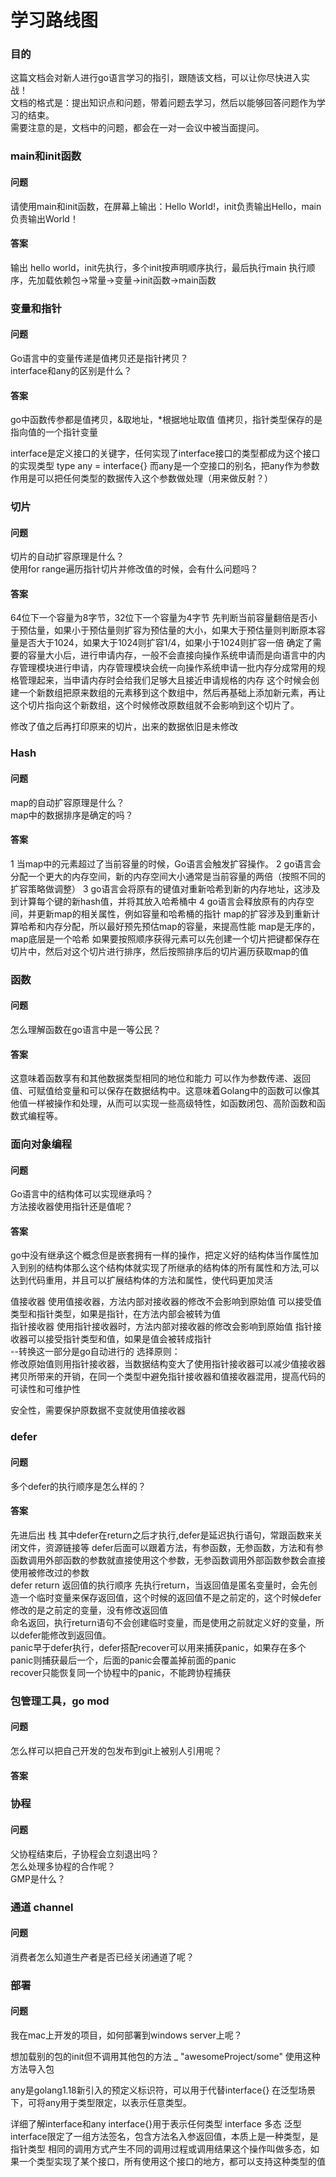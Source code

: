 # 学习路线图

### 目的
这篇文档会对新人进行go语言学习的指引，跟随该文档，可以让你尽快进入实战！<br>
文档的格式是：提出知识点和问题，带着问题去学习，然后以能够回答问题作为学习的结束。<br>
需要注意的是，文档中的问题，都会在一对一会议中被当面提问。


### main和init函数
#### 问题
请使用main和init函数，在屏幕上输出：Hello World!，init负责输出Hello，main负责输出World！
#### 答案
输出 hello world，init先执行，多个init按声明顺序执行，最后执行main
执行顺序，先加载依赖包->常量->变量->init函数->main函数
### 变量和指针
#### 问题
Go语言中的变量传递是值拷贝还是指针拷贝？<br>
interface和any的区别是什么？
#### 答案
go中函数传参都是值拷贝，&取地址，*根据地址取值
值拷贝，指针类型保存的是指向值的一个指针变量

interface是定义接口的关键字，任何实现了interface接口的类型都成为这个接口的实现类型
type any = interface{}
而any是一个空接口的别名，把any作为参数作用是可以把任何类型的数据传入这个参数做处理（用来做反射？）


### 切片
#### 问题
切片的自动扩容原理是什么？<br>
使用for range遍历指针切片并修改值的时候，会有什么问题吗？
#### 答案
64位下一个容量为8字节，32位下一个容量为4字节
先判断当前容量翻倍是否小于预估量，如果小于预估量则扩容为预估量的大小，如果大于预估量则判断原本容量是否大于1024，如果大于1024则扩容1/4，如果小于1024则扩容一倍
确定了需要的容量大小后，进行申请内存，一般不会直接向操作系统申请而是向语言中的内存管理模块进行申请，内存管理模块会统一向操作系统申请一批内存分成常用的规格管理起来，当申请内存时会给我们足够大且接近申请规格的内存
这个时候会创建一个新数组把原来数组的元素移到这个数组中，然后再基础上添加新元素，再让这个切片指向这个新数组，这个时候修改原数组就不会影响到这个切片了。

修改了值之后再打印原来的切片，出来的数据依旧是未修改
### Hash
#### 问题
map的自动扩容原理是什么？<br>
map中的数据排序是确定的吗？
#### 答案
1 当map中的元素超过了当前容量的时候，Go语言会触发扩容操作。
2 go语言会分配一个更大的内存空间，新的内存空间大小通常是当前容量的两倍（按照不同的扩容策略做调整）
3 go语言会将原有的键值对重新哈希到新的内存地址，这涉及到计算每个键的新hash值，并将其放入哈希桶中
4 go语言会释放原有的内存空间，并更新map的相关属性，例如容量和哈希桶的指针
map的扩容涉及到重新计算哈希和内存分配，所以最好预先预估map的容量，来提高性能
map是无序的，map底层是一个哈希
如果要按照顺序获得元素可以先创建一个切片把键都保存在切片中，然后对这个切片进行排序，然后按照排序后的切片遍历获取map的值
### 函数
#### 问题
怎么理解函数在go语言中是一等公民？
#### 答案
这意味着函数享有和其他数据类型相同的地位和能力
可以作为参数传递、返回值、可赋值给变量和可以保存在数据结构中。这意味着Golang中的函数可以像其他值一样被操作和处理，从而可以实现一些高级特性，如函数闭包、高阶函数和函数式编程等。
### 面向对象编程
#### 问题
Go语言中的结构体可以实现继承吗？<br>
方法接收器使用指针还是值呢？
#### 答案
go中没有继承这个概念但是嵌套拥有一样的操作，把定义好的结构体当作属性加入到别的结构体那么这个结构体就实现了所继承的结构体的所有属性和方法,可以达到代码重用，并且可以扩展结构体的方法和属性，使代码更加灵活

值接收器
使用值接收器，方法内部对接收器的修改不会影响到原始值
可以接受值类型和指针类型，如果是指针，在方法内部会被转为值<br>
指针接收器
使用指针接收器时，方法内部对接收器的修改会影响到原始值
指针接收器可以接受指针类型和值，如果是值会被转成指针<br>
--转换这一部分是go自动进行的
选择原则：<br>
修改原始值则用指针接收器，当数据结构变大了使用指针接收器可以减少值接收器拷贝所带来的开销，在同一个类型中避免指针接收器和值接收器混用，提高代码的可读性和可维护性

安全性，需要保护原数据不变就使用值接收器

### defer
#### 问题
多个defer的执行顺序是怎么样的？
#### 答案
先进后出 栈
其中defer在return之后才执行,defer是延迟执行语句，常跟函数来关闭文件，资源链接等
defer后面可以跟着方法，有参函数，无参函数，方法和有参函数调用外部函数的参数就直接使用这个参数，无参函数调用外部函数参数会直接使用被修改过的参数 \
defer return 返回值的执行顺序
先执行return，当返回值是匿名变量时，会先创造一个临时变量来保存返回值，这个时候的返回值不是之前定的，这个时候defer修改的是之前定的变量，没有修改返回值 \
命名返回，执行return语句不会创建临时变量，而是使用之前就定义好的变量，所以defer能修改到返回值。 \
panic早于defer执行，defer搭配recover可以用来捕获panic，如果存在多个panic则捕获最后一个，后面的panic会覆盖掉前面的panic \
recover只能恢复同一个协程中的panic，不能跨协程捕获

### 包管理工具，go mod
#### 问题
怎么样可以把自己开发的包发布到git上被别人引用呢？
#### 答案

### 协程
#### 问题
父协程结束后，子协程会立刻退出吗？<br>
怎么处理多协程的合作呢？<br>
GMP是什么？

### 通道 channel
#### 问题
消费者怎么知道生产者是否已经关闭通道了呢？

### 部署
#### 问题
我在mac上开发的项目，如何部署到windows server上呢？



想加载别的包的init但不调用其他包的方法
_ "awesomeProject/some" 使用这种方法导入包

any是golang1.18新引入的预定义标识符，可以用于代替interface{}
在泛型场景下，可将any用于类型限定，以表示任意类型。

详细了解interface和any
interface{}用于表示任何类型
interface 多态 泛型 
interface限定了一组方法签名，包含方法名入参返回值，本质上是一种类型，是指针类型
相同的调用方式产生不同的调用过程或调用结果这个操作叫做多态，如果一个类型实现了某个接口，所有使用这个接口的地方，都可以支持这种类型的值
